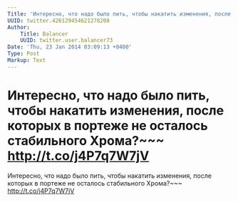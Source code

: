 ```yaml
---
Title: 'Интересно, что надо было пить, чтобы накатить изменения, после которых в портеже не осталось стабильного Хрома?~~~ http://t.co/j4P7q7W7jV'
UUID: twitter.426129454621278208
Author:
    Title: Balancer
    UUID: twitter.user.balancer73
Date: 'Thu, 23 Jan 2014 03:09:13 +0400'
Type: Post
Markup: Text
---
```


# Интересно, что надо было пить, чтобы накатить изменения, после которых в портеже не осталось стабильного Хрома?~~~ http://t.co/j4P7q7W7jV

Интересно, что надо было пить, чтобы накатить изменения,
после которых в портеже не осталось стабильного Хрома?~~~
http://t.co/j4P7q7W7jV